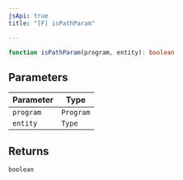 ```yaml
---
jsApi: true
title: "[F] isPathParam"

---
```

```ts
function isPathParam(program, entity): boolean
```

## Parameters

| Parameter | Type |
| ------ | ------ |
| `program` | `Program` |
| `entity` | `Type` |

## Returns

`boolean`
